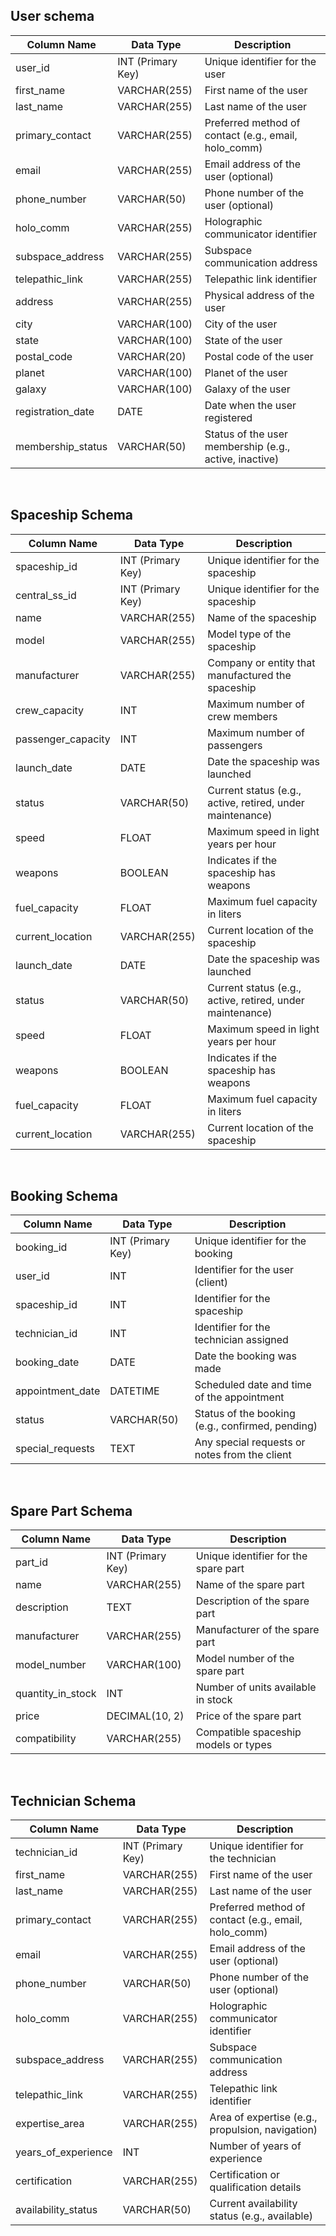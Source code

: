 ## User schema

|    Column Name    |     Data Type     |                       Description                      |
|-------------------|-------------------|--------------------------------------------------------|
| user_id           | INT (Primary Key) | Unique identifier for the user                         |
| first_name        | VARCHAR(255)      | First name of the user                                 |
| last_name         | VARCHAR(255)      | Last name of the user                                  |
| primary_contact   | VARCHAR(255)      | Preferred method of contact (e.g., email, holo_comm)   |
| email             | VARCHAR(255)      | Email address of the user (optional)                   |
| phone_number      | VARCHAR(50)       | Phone number of the user (optional)                    |
| holo_comm         | VARCHAR(255)      | Holographic communicator identifier                    |
| subspace_address  | VARCHAR(255)      | Subspace communication address                         |
| telepathic_link   | VARCHAR(255)      | Telepathic link identifier                             |
| address           | VARCHAR(255)      | Physical address of the user                           |
| city              | VARCHAR(100)      | City of the user                                       |
| state             | VARCHAR(100)      | State of the user                                      |
| postal_code       | VARCHAR(20)       | Postal code of the user                                |
| planet            | VARCHAR(100)      | Planet of the user                                     |
| galaxy            | VARCHAR(100)      | Galaxy of the user                                     |
| registration_date | DATE              | Date when the user registered                          |
| membership_status | VARCHAR(50)       | Status of the user membership (e.g., active, inactive) |

<br/>

## Spaceship Schema

|     Column Name    |     Data Type     |                        Description                        |
|--------------------|-------------------|-----------------------------------------------------------|
| spaceship_id       | INT (Primary Key) | Unique identifier for the spaceship                       |
| central_ss_id      | INT (Primary Key) | Unique identifier for the spaceship                       |
| name               | VARCHAR(255)      | Name of the spaceship                                     |
| model              | VARCHAR(255)      | Model type of the spaceship                               |
| manufacturer       | VARCHAR(255)      | Company or entity that manufactured the spaceship         |
| crew_capacity      | INT               | Maximum number of crew members                            |
| passenger_capacity | INT               | Maximum number of passengers                              |
| launch_date        | DATE              | Date the spaceship was launched                           |
| status             | VARCHAR(50)       | Current status (e.g., active, retired, under maintenance) |
| speed              | FLOAT             | Maximum speed in light years per hour                     |
| weapons            | BOOLEAN           | Indicates if the spaceship has weapons                    |
| fuel_capacity      | FLOAT             | Maximum fuel capacity in liters                           |
| current_location   | VARCHAR(255)      | Current location of the spaceship                         |
| launch_date        | DATE              | Date the spaceship was launched                           |
| status             | VARCHAR(50)       | Current status (e.g., active, retired, under maintenance) |
| speed              | FLOAT             | Maximum speed in light years per hour                     |
| weapons            | BOOLEAN           | Indicates if the spaceship has weapons                    |
| fuel_capacity      | FLOAT             | Maximum fuel capacity in liters                           |
| current_location   | VARCHAR(255)      | Current location of the spaceship                         |

<br/>

## Booking Schema

| Column Name        | Data Type         | Description                                         |
|--------------------|-------------------|-----------------------------------------------------|
| booking_id         | INT (Primary Key) | Unique identifier for the booking                   |
| user_id            | INT               | Identifier for the user (client)                    |
| spaceship_id       | INT               | Identifier for the spaceship                        |
| technician_id      | INT               | Identifier for the technician assigned              |
| booking_date       | DATE              | Date the booking was made                           |
| appointment_date   | DATETIME          | Scheduled date and time of the appointment          |
| status             | VARCHAR(50)       | Status of the booking (e.g., confirmed, pending)    |
| special_requests   | TEXT              | Any special requests or notes from the client       |

<br/>

## Spare Part Schema

| Column Name        | Data Type         | Description                                         |
|--------------------|-------------------|-----------------------------------------------------|
| part_id            | INT (Primary Key) | Unique identifier for the spare part                |
| name               | VARCHAR(255)      | Name of the spare part                              |
| description        | TEXT              | Description of the spare part                       |
| manufacturer       | VARCHAR(255)      | Manufacturer of the spare part                      |
| model_number       | VARCHAR(100)      | Model number of the spare part                      |
| quantity_in_stock  | INT               | Number of units available in stock                  |
| price              | DECIMAL(10, 2)    | Price of the spare part                             |
| compatibility      | VARCHAR(255)      | Compatible spaceship models or types                |

<br/>

## Technician Schema

| Column Name        | Data Type         | Description                                         |
|--------------------|-------------------|-----------------------------------------------------|
| technician_id      | INT (Primary Key) | Unique identifier for the technician                |
| first_name         | VARCHAR(255)      | First name of the user                                 |
| last_name          | VARCHAR(255)      | Last name of the user                                  |
| primary_contact    | VARCHAR(255)      | Preferred method of contact (e.g., email, holo_comm)   |
| email              | VARCHAR(255)      | Email address of the user (optional)                   |
| phone_number       | VARCHAR(50)       | Phone number of the user (optional)                    |
| holo_comm          | VARCHAR(255)      | Holographic communicator identifier                    |
| subspace_address   | VARCHAR(255)      | Subspace communication address                         |
| telepathic_link    | VARCHAR(255)      | Telepathic link identifier                             |
| expertise_area     | VARCHAR(255)      | Area of expertise (e.g., propulsion, navigation)    |
| years_of_experience| INT               | Number of years of experience                       |
| certification      | VARCHAR(255)      | Certification or qualification details              |
| availability_status| VARCHAR(50)       | Current availability status (e.g., available)       |
